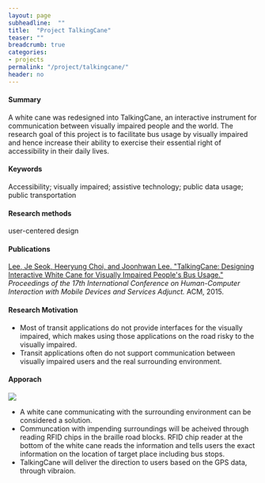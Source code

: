```yaml
---
layout: page
subheadline:  ""
title:  "Project TalkingCane"
teaser: ""
breadcrumb: true
categories:
- projects
permalink: "/project/talkingcane/"
header: no
---
```


<h4> Summary </h4>
A white cane was redesigned into TalkingCane, an interactive instrument for communication between visually impaired people and the world. The research goal of this project is to facilitate bus usage by visually impaired and hence increase their ability to exercise their essential right of accessibility in their daily lives.

<h4> Keywords </h4>
Accessibility; visually impaired; assistive technology; public data usage; public transportation

<h4> Research methods </h4>
user-centered design

<h4> Publications </h4>
<a href = "http://dl.acm.org/citation.cfm?id=2793686">
Lee, Je Seok, Heeryung Choi, and Joonhwan Lee. "TalkingCane: Designing Interactive White Cane for Visually Impaired People's Bus Usage." </a> <em>Proceedings of the 17th International Conference on Human-Computer Interaction with Mobile Devices and Services Adjunct.</em> ACM, 2015.

<h4> Research Motivation </h4>
<ul>
    <li> Most of transit applications do not provide interfaces for the visually impaired, which makes using those applications on the road risky to the visually impaired.
    </li>
<li> Transit applications often do not support communication between visually impaired users and the real surrounding environment.
    </li> 
</ul>

<h4> Apporach </h4>
<img src = "http://heeryung.github.com/images/mobilehci-302x182.png">
<ul>
    <li> A white cane communicating with the surrounding environment can be considered a solution.
    </li>
    <li> Communcation with impending surroundings will be acheived through reading RFID chips in the braille road blocks. RFID chip reader at the bottom of the white cane reads the information and tells users the exact information on the location of target place including bus stops. 
    </li>
    <li> TalkingCane will deliver the direction to users based on the GPS data, through vibraion. 
    </li>
</ul>



